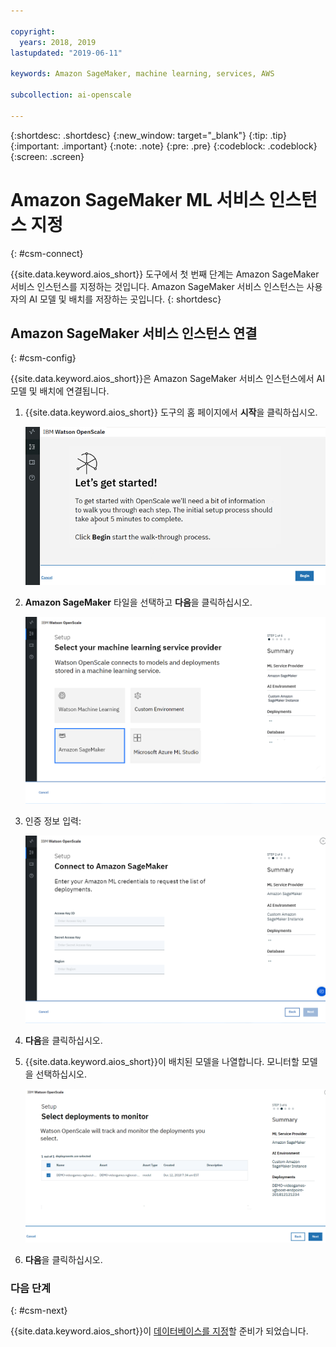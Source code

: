 ```yaml
---

copyright:
  years: 2018, 2019
lastupdated: "2019-06-11"

keywords: Amazon SageMaker, machine learning, services, AWS

subcollection: ai-openscale

---
```


{:shortdesc: .shortdesc}
{:new_window: target="_blank"}
{:tip: .tip}
{:important: .important}
{:note: .note}
{:pre: .pre}
{:codeblock: .codeblock}
{:screen: .screen}

# Amazon SageMaker ML 서비스 인스턴스 지정
{: #csm-connect}

{{site.data.keyword.aios_short}} 도구에서 첫 번째 단계는 Amazon SageMaker 서비스 인스턴스를 지정하는 것입니다. Amazon SageMaker 서비스 인스턴스는 사용자의 AI 모델 및 배치를 저장하는 곳입니다.
{: shortdesc}

## Amazon SageMaker 서비스 인스턴스 연결
{: #csm-config}

{{site.data.keyword.aios_short}}은 Amazon SageMaker 서비스 인스턴스에서 AI 모델 및 배치에 연결됩니다.

1.  {{site.data.keyword.aios_short}} 도구의 홈 페이지에서 **시작**을 클릭하십시오.

    ![홈 페이지](images/gs-config-start.png)

1.  **Amazon SageMaker** 타일을 선택하고 **다음**을 클릭하십시오.

    ![Amazon SageMaker 서비스 선택](images/connect-sage.png)

1.  인증 정보 입력:

    ![Amazon SageMaker 서비스 인증 정보 입력](images/connect-sage-cred.png)

1.  **다음**을 클릭하십시오.

1.  {{site.data.keyword.aios_short}}이 배치된 모델을 나열합니다. 모니터할 모델을 선택하십시오.

    ![Amazon SageMaker 배치 모델 선택](images/connect-sage-deploys.png)

1.  **다음**을 클릭하십시오.

### 다음 단계
{: #csm-next}

{{site.data.keyword.aios_short}}이 [데이터베이스를 지정](/docs/services/ai-openscale?topic=ai-openscale-connect-db)할 준비가 되었습니다.
